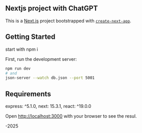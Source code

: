 ## Nextjs project with ChatGPT

This is a [Next.js](https://nextjs.org) project bootstrapped with [`create-next-app`](https://github.com/vercel/next.js/tree/canary/packages/create-next-app).

## Getting Started

start with npm i 

First, run the development server:

```bash
npm run dev
# and
json-server --watch db.json --port 5001
```
## Requirements
express: ^5.1.0,
next: 15.3.1,
react: ^19.0.0


Open [http://localhost:3000](http://localhost:3000) with your browser to see the resul.



-2025

